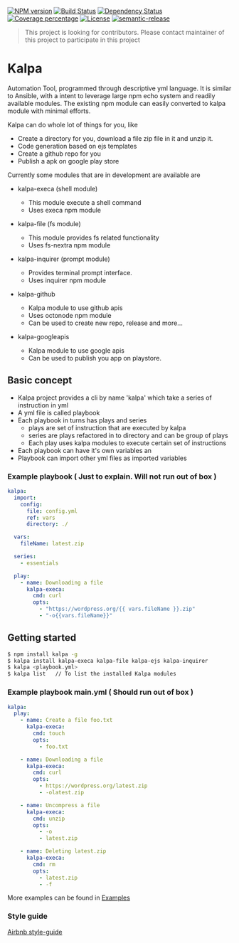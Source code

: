 [![NPM version][npm-image]][npm-url] [![Build Status][travis-image]][travis-url] [![Dependency Status][daviddm-image]][daviddm-url] [![Coverage percentage][coveralls-image]][coveralls-url] [![License][apache-image]][apache-url] [![semantic-release][semantic-release-image]][semantic-release-url]

> This project is looking for contributors. Please contact maintainer of this project to participate in this project

# Kalpa

Automation Tool, programmed through descriptive yml language. It is similar to Ansible, with a intent to leverage large npm echo system and readily available modules. The existing npm module can easily converted to kalpa module with minimal efforts.

Kalpa can do whole lot of things for you, like

- Create a directory for you, download a file zip file in it and unzip it.
- Code generation based on ejs templates
- Create a github repo for you
- Publish a apk on google play store

Currently some modules that are in development are available are

- kalpa-execa (shell module)
  - This module execute a shell command
  - Uses execa npm module
- kalpa-file (fs module)
  - This module provides fs related functionality
  - Uses fs-nextra npm module
- kalpa-inquirer (prompt module)
  - Provides terminal prompt interface.
  - Uses inquirer npm module
- kalpa-github
  - Kalpa module to use github apis
  - Uses octonode npm module
  - Can be used to create new repo, release and more...
- kalpa-googleapis

  - Kalpa module to use google apis
  - Can be used to publish you app on playstore.

## Basic concept

- Kalpa project provides a cli by name 'kalpa' which take a series of instruction in yml
- A yml file is called playbook
- Each playbook in turns has plays and series
  - plays are set of instruction that are executed by kalpa
  - series are plays refactored in to directory and can be group of plays
  - Each play uses kalpa modules to execute certain set of instructions
- Each playbook can have it's own variables an
- Playbook can import other yml files as imported variables

### Example playbook ( Just to explain. Will not run out of box )

```yml
kalpa:
  import:
    config:
      file: config.yml
      ref: vars
      directory: ./

  vars:
    fileName: latest.zip

  series:
    - essentials

  play:
    - name: Downloading a file
      kalpa-execa:
        cmd: curl
        opts:
          - "https://wordpress.org/{{ vars.fileName }}.zip"
          - "-o{{vars.fileName}}"
```

## Getting started

```sh
$ npm install kalpa -g
$ kalpa install kalpa-execa kalpa-file kalpa-ejs kalpa-inquirer
$ kalpa <playbook.yml>
$ kalpa list   // To list the installed Kalpa modules
```

### Example playbook main.yml ( Should run out of box )

```yml
kalpa:
  play:
    - name: Create a file foo.txt
      kalpa-execa:
        cmd: touch
        opts:
          - foo.txt

    - name: Downloading a file
      kalpa-execa:
        cmd: curl
        opts:
          - https://wordpress.org/latest.zip
          - -olatest.zip

    - name: Uncompress a file
      kalpa-execa:
        cmd: unzip
        opts:
          - -o
          - latest.zip

    - name: Deleting latest.zip
      kalpa-execa:
        cmd: rm
        opts:
          - latest.zip
          - -f
```

More examples can be found in [Examples](https://github.com/patilvinay/kalpa/tree/master/examples)

### Style guide

[Airbnb style-guide](https://github.com/airbnb/javascripthttps://github.com/airbnb/javascript)

[npm-image]: https://badge.fury.io/js/kalpa.svg
[npm-url]: https://npmjs.org/package/kalpa
[travis-image]: https://travis-ci.com/patilvinay/kalpa.svg?branch=master
[travis-url]: https://travis-ci.com/patilvinay/kalpa
[daviddm-image]: https://david-dm.org/patilvinay/kalpa.svg?theme=shields.io
[daviddm-url]: https://david-dm.org/patilvinay/kalpa
[coveralls-image]: https://coveralls.io/repos/patilvinay/kalpa/badge.svg
[coveralls-url]: https://coveralls.io/r/patilvinay/kalpa
[apache-image]: https://img.shields.io/badge/License-Apache%202.0-blue.svg
[apache-url]: https://opensource.org/licenses/Apache-2.0
[semantic-release-image]: https://img.shields.io/badge/%20%20%F0%9F%93%A6%F0%9F%9A%80-semantic--release-e10079.svg
[semantic-release-url]: https://github.com/semantic-release/semantic-release
